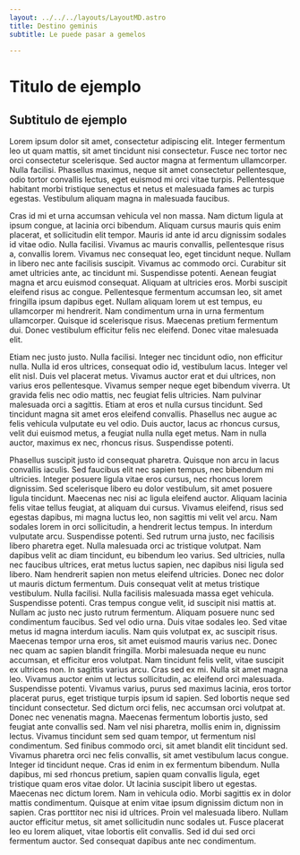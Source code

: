 ```yaml
---
layout: ../../../layouts/LayoutMD.astro
title: Destino geminis
subtitle: Le puede pasar a gemelos
 
---
```

# Titulo de ejemplo

## Subtitulo de ejemplo
Lorem ipsum dolor sit amet, consectetur adipiscing elit. Integer fermentum leo ut quam mattis, sit amet tincidunt nisi consectetur. Fusce nec tortor nec orci consectetur scelerisque. Sed auctor magna at fermentum ullamcorper. Nulla facilisi. Phasellus maximus, neque sit amet consectetur pellentesque, odio tortor convallis lectus, eget euismod mi orci vitae turpis. Pellentesque habitant morbi tristique senectus et netus et malesuada fames ac turpis egestas. Vestibulum aliquam magna in malesuada faucibus. 

Cras id mi et urna accumsan vehicula vel non massa. Nam dictum ligula at ipsum congue, at lacinia orci bibendum. Aliquam cursus mauris quis enim placerat, et sollicitudin elit tempor. Mauris id ante id arcu dignissim sodales id vitae odio. Nulla facilisi. Vivamus ac mauris convallis, pellentesque risus a, convallis lorem. Vivamus nec consequat leo, eget tincidunt neque. Nullam in libero nec ante facilisis suscipit. Vivamus ac commodo orci. Curabitur sit amet ultricies ante, ac tincidunt mi. Suspendisse potenti. Aenean feugiat magna et arcu euismod consequat. Aliquam at ultricies eros. Morbi suscipit eleifend risus ac congue. Pellentesque fermentum accumsan leo, sit amet fringilla ipsum dapibus eget. Nullam aliquam lorem ut est tempus, eu ullamcorper mi hendrerit. Nam condimentum urna in urna fermentum ullamcorper. Quisque id scelerisque risus. Maecenas pretium fermentum dui. Donec vestibulum efficitur felis nec eleifend. Donec vitae malesuada elit. 

Etiam nec justo justo. Nulla facilisi. Integer nec tincidunt odio, non efficitur nulla. Nulla id eros ultrices, consequat odio id, vestibulum lacus. Integer vel elit nisl. Duis vel placerat metus. Vivamus auctor erat et dui ultrices, non varius eros pellentesque. Vivamus semper neque eget bibendum viverra. Ut gravida felis nec odio mattis, nec feugiat felis ultricies. Nam pulvinar malesuada orci a sagittis. Etiam at eros et nulla cursus tincidunt. Sed tincidunt magna sit amet eros eleifend convallis. Phasellus nec augue ac felis vehicula vulputate eu vel odio. Duis auctor, lacus ac rhoncus cursus, velit dui euismod metus, a feugiat nulla nulla eget metus. Nam in nulla auctor, maximus ex nec, rhoncus risus. Suspendisse potenti. 

Phasellus suscipit justo id consequat pharetra. Quisque non arcu in lacus convallis iaculis. Sed faucibus elit nec sapien tempus, nec bibendum mi ultricies. Integer posuere ligula vitae eros cursus, nec rhoncus lorem dignissim. Sed scelerisque libero eu dolor vestibulum, sit amet posuere ligula tincidunt. Maecenas nec nisi ac ligula eleifend auctor. Aliquam lacinia felis vitae tellus feugiat, at aliquam dui cursus. Vivamus eleifend, risus sed egestas dapibus, mi magna luctus leo, non sagittis mi velit vel arcu. Nam sodales lorem in orci sollicitudin, a hendrerit lectus tempus. In interdum vulputate arcu. Suspendisse potenti. Sed rutrum urna justo, nec facilisis libero pharetra eget. Nulla malesuada orci ac tristique volutpat. Nam dapibus velit ac diam tincidunt, eu bibendum leo varius. Sed ultricies, nulla nec faucibus ultrices, erat metus luctus sapien, nec dapibus nisi ligula sed libero. Nam hendrerit sapien non metus eleifend ultricies. Donec nec dolor ut mauris dictum fermentum. Duis consequat velit at metus tristique vestibulum. Nulla facilisi. Nulla facilisis malesuada massa eget vehicula. Suspendisse potenti. Cras tempus congue velit, id suscipit nisi mattis at. Nullam ac justo nec justo rutrum fermentum. Aliquam posuere nunc sed condimentum faucibus. Sed vel odio urna. Duis vitae sodales leo. Sed vitae metus id magna interdum iaculis. Nam quis volutpat ex, ac suscipit risus. Maecenas tempor urna eros, sit amet euismod mauris varius nec. Donec nec quam ac sapien blandit fringilla. Morbi malesuada neque eu nunc accumsan, et efficitur eros volutpat. Nam tincidunt felis velit, vitae suscipit ex ultrices non. In sagittis varius arcu. Cras sed ex mi. Nulla sit amet magna leo. Vivamus auctor enim ut lectus sollicitudin, ac eleifend orci malesuada. Suspendisse potenti. Vivamus varius, purus sed maximus lacinia, eros tortor placerat purus, eget tristique turpis ipsum id sapien. Sed lobortis neque sed tincidunt consectetur. Sed dictum orci felis, nec accumsan orci volutpat at. Donec nec venenatis magna. Maecenas fermentum lobortis justo, sed feugiat ante convallis sed. Nam vel nisi pharetra, mollis enim in, dignissim lectus. Vivamus tincidunt sem sed quam tempor, ut fermentum nisl condimentum. Sed finibus commodo orci, sit amet blandit elit tincidunt sed. Vivamus pharetra orci nec felis convallis, sit amet vestibulum lacus congue. Integer id tincidunt neque. Cras id enim in ex fermentum bibendum. Nulla dapibus, mi sed rhoncus pretium, sapien quam convallis ligula, eget tristique quam eros vitae dolor. Ut lacinia suscipit libero ut egestas. Maecenas nec dictum lorem. Nam in vehicula odio. Morbi sagittis ex in dolor mattis condimentum. Quisque at enim vitae ipsum dignissim dictum non in sapien. Cras porttitor nec nisi id ultrices. Proin vel malesuada libero. Nullam auctor efficitur metus, sit amet sollicitudin nunc sodales ut. Fusce placerat leo eu lorem aliquet, vitae lobortis elit convallis. Sed id dui sed orci fermentum auctor. Sed consequat dapibus ante nec condimentum.